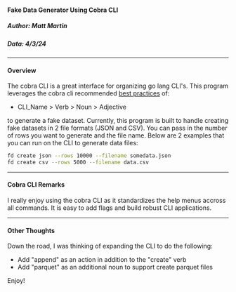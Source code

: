 #### Fake Data Generator Using Cobra CLI
##### Author: Matt Martin
##### Data: 4/3/24

<hr></hr>
<h4>Overview</h4>

The cobra CLI is a great interface for organizing go lang CLI's. This program leverages the cobra cli recommended [best practices](https://pkg.go.dev/github.com/spf13/cobra#section-readme) of:

- CLI_Name > Verb > Noun > Adjective

to generate a fake dataset. Currently, this program is built to handle creating fake datasets in 2 file formats (JSON and CSV). You can pass in the number of rows you want to generate and the file name. Below are 2 examples that you can run on the CLI to generate data files:

```bash
fd create json --rows 10000 --filename somedata.json
fd create csv --rows 5000 --filename data.csv
```

<hr></hr>
<h4>Cobra CLI Remarks</h4>

I really enjoy using the cobra CLI as it standardizes the help menus accross all commands. It is easy to add flags and build robust CLI applications.

<hr></hr>
<h4>Other Thoughts</h4>

Down the road, I was thinking of expanding the CLI to do the following:

- Add "append" as an action in addition to the "create" verb
- Add "parquet" as an additional noun to support create parquet files

Enjoy!
